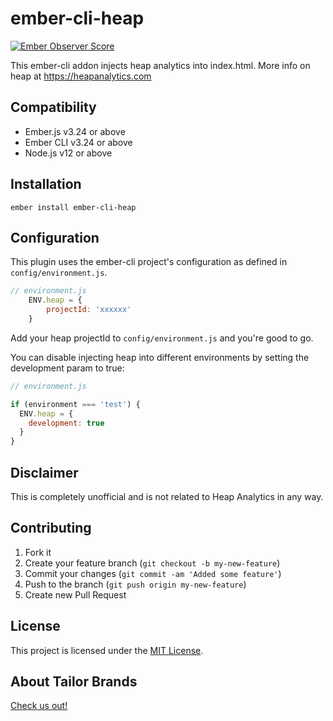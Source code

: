 ember-cli-heap
==============================================================================

[![Ember Observer Score](https://emberobserver.com/badges/ember-cli-heap.svg)](https://emberobserver.com/addons/ember-cli-heap)

This ember-cli addon injects heap analytics into index.html. More info on heap at https://heapanalytics.com



Compatibility
------------------------------------------------------------------------------

* Ember.js v3.24 or above
* Ember CLI v3.24 or above
* Node.js v12 or above

Installation
------------------------------------------------------------------------------
`ember install ember-cli-heap`

Configuration
------------------------------------------------------------------------------

This plugin uses the ember-cli project's configuration as defined in `config/environment.js`.
```js
// environment.js
    ENV.heap = {
        projectId: 'xxxxxx'
    }
```

Add your heap projectId to `config/environment.js` and you're good to go.


You can disable injecting heap into different environments by setting the
development param to true:

```js
// environment.js

if (environment === 'test') {
  ENV.heap = {
    development: true
  }
}
```

## Disclaimer

This is completely unofficial and is not related to Heap Analytics in any way.

Contributing
------------------------------------------------------------------------------

1. Fork it
2. Create your feature branch (`git checkout -b my-new-feature`)
3. Commit your changes (`git commit -am 'Added some feature'`)
4. Push to the branch (`git push origin my-new-feature`)
5. Create new Pull Request

License
------------------------------------------------------------------------------

This project is licensed under the [MIT License](LICENSE.md).

About Tailor Brands
------------------------------------------------------------------------------
[Check us out!](https://www.tailorbrands.com)
